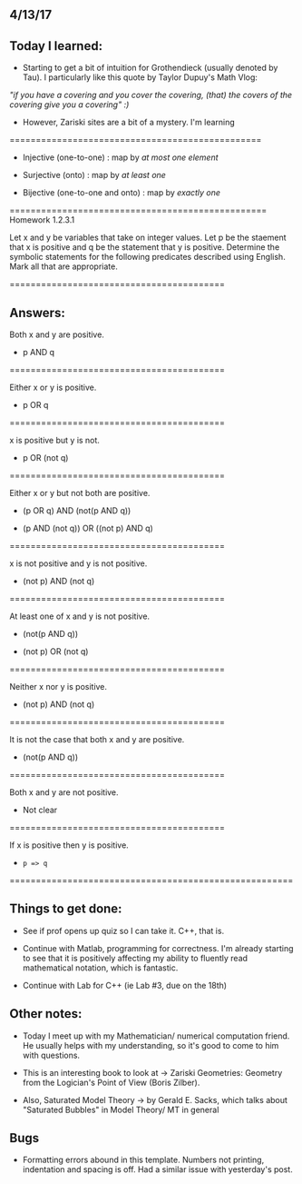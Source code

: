 ## 4/13/17

## Today I learned:

- Starting to get a bit of intuition for Grothendieck (usually denoted by Tau). I particularly like this quote by Taylor Dupuy's Math Vlog:

*"if you have a covering and you cover the covering, (that) the covers of the covering give you a covering" :)*


- However, Zariski sites are a bit of a mystery. I'm learning


================================================
- Injective (one-to-one) : map by *at most one element*

- Surjective (onto) : map by *at least one*

- Bijective (one-to-one and onto) : map by *exactly one*

=================================================
Homework 1.2.3.1 

Let x and y be variables that take on integer values. Let p be the staement that x is positive and q be the statement that y is positive. Determine the symbolic statements for the following predicates described using English. Mark all that are appropriate.



=========================================
## Answers: 

Both x and y are positive.

-  p AND q 

=========================================

Either x or y is positive.

-    p OR q 

=========================================

x is positive but y is not.


-    p OR (not q)

=========================================

Either x or y but not both are positive.

-    (p OR q) AND (not(p AND q))

-    (p AND (not q)) OR ((not p) AND q)

=========================================

x is not positive and y is not positive.

- (not p) AND (not q)

=========================================

At least one of x and y is not positive.  

-    (not(p AND q))

-    (not p) OR (not q)

=========================================

Neither x nor y is positive.

-    (not p) AND (not q)

=========================================

It is not the case that both x and y are positive.

-    (not(p AND q))

=========================================

Both x and y are not positive. 

-    Not clear 

=========================================

If x is positive then y is positive. 

-     p => q 


======================================================

## Things to get done:

- See if prof opens up quiz so I can take it. C++, that is. 

- Continue with Matlab, programming for correctness. I'm already starting to see that it is positively affecting my
ability to fluently read mathematical notation, which is fantastic.

- Continue with Lab for C++ (ie Lab #3, due on the 18th)


## Other notes: 

- Today I meet up with my Mathematician/ numerical computation friend. He usually helps with my understanding, so it's good to come to him with questions.

- This is an interesting book to look at -> Zariski Geometries: Geometry from the Logician's Point of View (Boris Zilber).

- Also, Saturated Model Theory -> by Gerald E. Sacks, which talks about "Saturated Bubbles" in Model Theory/ MT in general

## Bugs

- Formatting errors abound in this template. Numbers not printing, indentation and spacing is off. Had a similar issue with yesterday's   post. 
